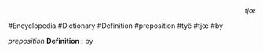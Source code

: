 
<div align="right"><i>tjœ</i></div>

#Encyclopedia #Dictionary #Definition #preposition #tyë #tjœ #by

*preposition*
**Definition :** by